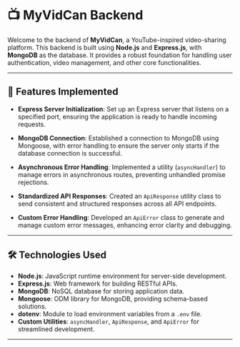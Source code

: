 # 📺 MyVidCan Backend

Welcome to the backend of **MyVidCan**, a YouTube-inspired video-sharing platform. This backend is built using **Node.js** and **Express.js**, with **MongoDB** as the database. It provides a robust foundation for handling user authentication, video management, and other core functionalities.

---

## 🚀 Features Implemented

- **Express Server Initialization**: Set up an Express server that listens on a specified port, ensuring the application is ready to handle incoming requests.

- **MongoDB Connection**: Established a connection to MongoDB using Mongoose, with error handling to ensure the server only starts if the database connection is successful.

- **Asynchronous Error Handling**: Implemented a utility (`asyncHandler`) to manage errors in asynchronous routes, preventing unhandled promise rejections.

- **Standardized API Responses**: Created an `ApiResponse` utility class to send consistent and structured responses across all API endpoints.

- **Custom Error Handling**: Developed an `ApiError` class to generate and manage custom error messages, enhancing error clarity and debugging.

---

## 🛠️ Technologies Used

- **Node.js**: JavaScript runtime environment for server-side development.
- **Express.js**: Web framework for building RESTful APIs.
- **MongoDB**: NoSQL database for storing application data.
- **Mongoose**: ODM library for MongoDB, providing schema-based solutions.
- **dotenv**: Module to load environment variables from a `.env` file.
- **Custom Utilities**: `asyncHandler`, `ApiResponse`, and `ApiError` for streamlined development.

---
